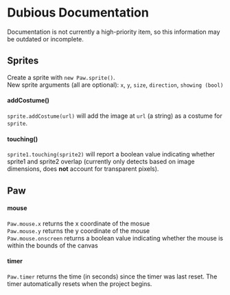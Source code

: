 # Dubious Documentation
Documentation is not currently a high-priority item, so this information may be outdated or incomplete.
## Sprites
Create a sprite with `new Paw.sprite()`.  
New sprite arguments (all are optional): `x`, `y`, `size`, `direction`, `showing (bool)`

#### addCostume()
`sprite.addCostume(url)` will add the image at `url` (a string) as a costume for `sprite`.

#### touching()

`sprite1.touching(sprite2)` will report a boolean value indicating whether sprite1 and sprite2 overlap (currently only detects based on image dimensions, does **not** account for transparent pixels).

## Paw

#### mouse
`Paw.mouse.x` returns the x coordinate of the mosue  
`Paw.mouse.y` returns the y coordinate of the mouse  
`Paw.mouse.onscreen` returns a boolean value indicating whether the mouse is within the bounds of the canvas

#### timer
`Paw.timer` returns the time (in seconds) since the timer was last reset. The timer automatically resets when the project begins.